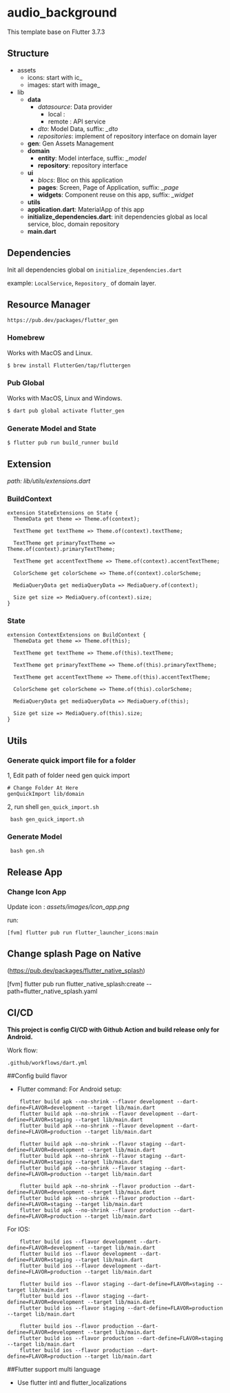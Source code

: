# audio_background

This template base on Flutter 3.7.3

## Structure
- assets
  - icons: start with ic_ 
  - images: start with image_
- lib 
    - __data__
        - _datasource_: Data provider
            - local : 
            - remote : API service 
        - _dto_: Model Data, suffix: *_dto*
        - _repositories_: implement of repository interface on domain layer
    - __gen__: Gen Assets Management
    - __domain__
        - __entity__: Model interface, suffix: *_model*
        - __repository__: repository interface
    - __ui__    
        - _blocs_: Bloc on this application
        - __pages__: Screen, Page of Application, suffix: *_page*
        - __widgets__: Component reuse on this app, suffix: *_widget*
    - __utils__
    - __application.dart__: MaterialApp of this app
    - __initialize_dependencies.dart__: init dependencies global as local service, bloc, domain repository
    - __main.dart__

## Dependencies
Init all dependencies global on  `initialize_dependencies.dart`

example: `LocalService`, `Repository_` of domain layer.
## Resource Manager
```
https://pub.dev/packages/flutter_gen
```
### Homebrew
Works with MacOS and Linux.
```sh
$ brew install FlutterGen/tap/fluttergen
```
### Pub Global
Works with MacOS, Linux and Windows.
```sh
$ dart pub global activate flutter_gen
```
### Generate Model and State
```sh
$ flutter pub run build_runner build
```

## Extension
_path: lib/utils/extensions.dart_

### BuildContext
```
extension StateExtensions on State {
  ThemeData get theme => Theme.of(context);

  TextTheme get textTheme => Theme.of(context).textTheme;

  TextTheme get primaryTextTheme => Theme.of(context).primaryTextTheme;

  TextTheme get accentTextTheme => Theme.of(context).accentTextTheme;

  ColorScheme get colorScheme => Theme.of(context).colorScheme;

  MediaQueryData get mediaQueryData => MediaQuery.of(context);

  Size get size => MediaQuery.of(context).size;
}
```
### State
```
extension ContextExtensions on BuildContext {
  ThemeData get theme => Theme.of(this);

  TextTheme get textTheme => Theme.of(this).textTheme;

  TextTheme get primaryTextTheme => Theme.of(this).primaryTextTheme;

  TextTheme get accentTextTheme => Theme.of(this).accentTextTheme;

  ColorScheme get colorScheme => Theme.of(this).colorScheme;

  MediaQueryData get mediaQueryData => MediaQuery.of(this);

  Size get size => MediaQuery.of(this).size;
}
```

## Utils
### Generate quick import file for a folder
1, Edit path of folder need gen quick import
```
# Change Folder At Here
genQuickImport lib/domain

```
2,
run shell `gen_quick_import.sh`
```
 bash gen_quick_import.sh
```
### Generate Model
```
 bash gen.sh
```

## Release App 
### Change Icon App

Update icon : _assets/images/icon_app.png_

run:
```
[fvm] flutter pub run flutter_launcher_icons:main
```

## Change splash Page on Native 

(https://pub.dev/packages/flutter_native_splash)

[fvm] flutter pub run flutter_native_splash:create --path=flutter_native_splash.yaml
## CI/CD 
__This project is config CI/CD with Github Action and build release only for Android.__

Work flow:
```
.github/workflows/dart.yml
```

##Config build flavor
- Flutter command:
For Android setup:

```
    flutter build apk --no-shrink --flavor development --dart-define=FLAVOR=development --target lib/main.dart
    flutter build apk --no-shrink --flavor development --dart-define=FLAVOR=staging --target lib/main.dart
    flutter build apk --no-shrink --flavor development --dart-define=FLAVOR=production --target lib/main.dart

    flutter build apk --no-shrink --flavor staging --dart-define=FLAVOR=development --target lib/main.dart
    flutter build apk --no-shrink --flavor staging --dart-define=FLAVOR=staging --target lib/main.dart
    flutter build apk --no-shrink --flavor staging --dart-define=FLAVOR=production --target lib/main.dart

    flutter build apk --no-shrink --flavor production --dart-define=FLAVOR=development --target lib/main.dart
    flutter build apk --no-shrink --flavor production --dart-define=FLAVOR=staging --target lib/main.dart
    flutter build apk --no-shrink --flavor production --dart-define=FLAVOR=production --target lib/main.dart
```

For IOS:

```
    flutter build ios --flavor development --dart-define=FLAVOR=development --target lib/main.dart
    flutter build ios --flavor development --dart-define=FLAVOR=staging --target lib/main.dart
    flutter build ios --flavor development --dart-define=FLAVOR=production --target lib/main.dart
    
    flutter build ios --flavor staging --dart-define=FLAVOR=staging --target lib/main.dart 
    flutter build ios --flavor staging --dart-define=FLAVOR=development --target lib/main.dart
    flutter build ios --flavor staging --dart-define=FLAVOR=production --target lib/main.dart
        
    flutter build ios --flavor production --dart-define=FLAVOR=development --target lib/main.dart
    flutter build ios --flavor production --dart-define=FLAVOR=staging --target lib/main.dart
    flutter build ios --flavor production --dart-define=FLAVOR=production --target lib/main.dart
```
  
##Flutter support multi language
- Use flutter intl and flutter_localizations



